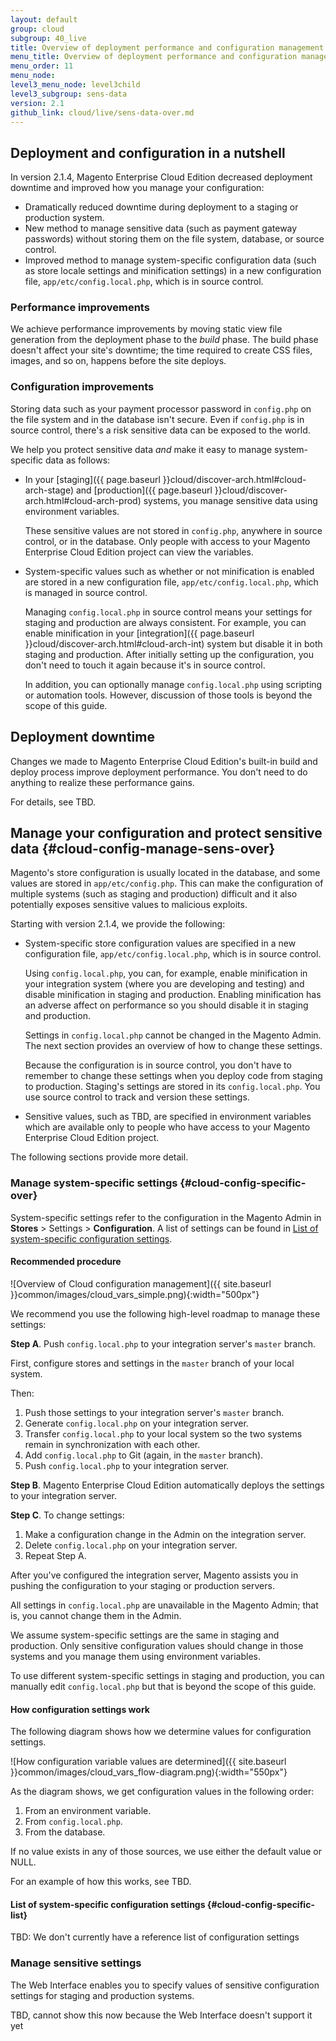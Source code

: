 ```yaml
---
layout: default
group: cloud
subgroup: 40_live
title: Overview of deployment performance and configuration management 
menu_title: Overview of deployment performance and configuration management  
menu_order: 11
menu_node: 
level3_menu_node: level3child
level3_subgroup: sens-data
version: 2.1
github_link: cloud/live/sens-data-over.md
---
```


## Deployment and configuration in a nutshell
In version 2.1.4, Magento Enterprise Cloud Edition decreased deployment downtime and improved how you manage your configuration:

*	Dramatically reduced downtime during deployment to a staging or production system.
*	New method to manage sensitive data (such as payment gateway passwords) without storing them on the file system, database, or source control.
*	Improved method to manage system-specific configuration data (such as store locale settings and minification settings) in a new configuration file, `app/etc/config.local.php`, which is in source control.

### Performance improvements
We achieve performance improvements by moving static view file generation from the deployment phase to the _build_ phase. The build phase doesn't affect your site's downtime; the time required to create CSS files, images, and so on, happens before the site deploys.

### Configuration improvements
Storing data such as your payment processor password in `config.php` on the file system and in the database isn't secure. Even if `config.php` is in source control, there's a risk sensitive data can be exposed to the world.

We help you protect sensitive data _and_ make it easy to manage system-specific data as follows:

*	In your [staging]({{ page.baseurl }}cloud/discover-arch.html#cloud-arch-stage) and [production]({{ page.baseurl }}cloud/discover-arch.html#cloud-arch-prod) systems, you manage sensitive data using environment variables. 

	These sensitive values are not stored in `config.php`, anywhere in source control, or in the database. Only people with access to your Magento Enterprise Cloud Edition project can view the variables.

*	System-specific values such as whether or not minification is enabled are stored in a new configuration file, `app/etc/config.local.php`, which is managed in source control.

	Managing `config.local.php` in source control means your settings for staging and production are always consistent. For example, you can enable minification in your [integration]({{ page.baseurl }}cloud/discover-arch.html#cloud-arch-int) system but disable it in both staging and production. After initially setting up the configuration, you don't need to touch it again because it's in source control.

	In addition, you can optionally manage `config.local.php` using scripting or automation tools. However, discussion of those tools is beyond the scope of this guide.

## Deployment downtime
Changes we made to Magento Enterprise Cloud Edition's built-in build and deploy process improve deployment performance. You don't need to do anything to realize these performance gains.

For details, see TBD.

## Manage your configuration and protect sensitive data {#cloud-config-manage-sens-over}
Magento's store configuration is usually located in the database, and some values are stored in `app/etc/config.php`. This can make the configuration of multiple systems (such as staging and production) difficult and it also potentially exposes sensitive values to malicious exploits.

Starting with version 2.1.4, we provide the following:

*	System-specific store configuration values are specified in a new configuration file, `app/etc/config.local.php`, which is in source control.

	Using `config.local.php`, you can, for example, enable minification in your integration system (where you are developing and testing) and disable minification in staging and production. Enabling minification has an adverse affect on performance so you should disable it in staging and production.

	Settings in `config.local.php` cannot be changed in the Magento Admin. The next section provides an overview of how to change these settings.

	Because the configuration is in source control, you don't have to remember to change these settings when you deploy code from staging to production. Staging's settings are stored in its `config.local.php`. You use source control to track and version these settings.
*	Sensitive values, such as TBD, are specified in environment variables which are  available only to people who have access to your Magento Enterprise Cloud Edition project.

The following sections provide more detail.

### Manage system-specific settings {#cloud-config-specific-over}
System-specific settings refer to the configuration in the Magento Admin in **Stores** > Settings > **Configuration**. A list of settings can be found in [List of system-specific configuration settings](#cloud-config-specific-list).

#### Recommended procedure

![Overview of Cloud configuration management]({{ site.baseurl }}common/images/cloud_vars_simple.png){:width="500px"}

We recommend you use the following high-level roadmap to manage these settings:

**Step A**. Push `config.local.php` to your integration server's `master` branch.

First, configure stores and settings in the `master` branch of your local system.

Then:

1.	Push those settings to your integration server's `master` branch.
2.	Generate `config.local.php` on your integration server.
3.	Transfer `config.local.php` to your local system so the two systems remain in synchronization with each other.
4.	Add `config.local.php` to Git (again, in the `master` branch).
5.	Push `config.local.php` to your integration server.

**Step B**. Magento Enterprise Cloud Edition automatically deploys the settings to your integration server.

**Step C**. To change settings:

1.	Make a configuration change in the Admin on the integration server.
2.	Delete <code>config.local.php</code> on your integration server.
3.	Repeat Step A.

After you've configured the integration server, Magento assists you in pushing the configuration to your staging or production servers.

All settings in `config.local.php` are unavailable in the Magento Admin; that is, you cannot change them in the Admin.

<div class="bs-callout bs-callout-warning" markdown="1">
We assume system-specific settings are the same in staging and production. Only sensitive configuration values should change in those systems and you manage them using environment variables.

To use different system-specific settings in staging and production, you can manually edit `config.local.php` but that is beyond the scope of this guide.
</div>

#### How configuration settings work
The following diagram shows how we determine values for configuration settings.

![How configuration variable values are determined]({{ site.baseurl }}common/images/cloud_vars_flow-diagram.png){:width="550px"}

As the diagram shows, we get configuration values in the following order:

1.	From an environment variable.
2.	From `config.local.php`.
3.	From the database.

If no value exists in any of those sources, we use either the default value or NULL.

For an example of how this works, see TBD.

#### List of system-specific configuration settings {#cloud-config-specific-list}
TBD: We don't currently have a reference list of configuration settings

### Manage sensitive settings
The Web Interface enables you to specify values of sensitive configuration settings for staging and production systems.

TBD, cannot show this now because the Web Interface doesn't support it yet